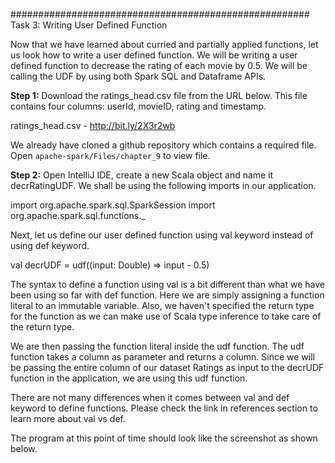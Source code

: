 

######################################################
Task 3: Writing User Defined Function

Now that we have learned about curried and partially applied functions, let us look how to write a user defined function. We will be writing a user defined function to decrease the rating of each movie by 0.5. We will be calling the UDF by using both Spark SQL and Dataframe APIs.

**Step 1:** Download the ratings_head.csv file from the URL below. This file contains four columns: userId, movieID, rating and timestamp.

ratings_head.csv - http://bit.ly/2X3r2wb

We already have cloned a github repository which contains a required file. Open `apache-spark/Files/chapter_9` to view file.

**Step 2:** Open IntelliJ IDE, create a new Scala object and name it decrRatingUDF. We shall be using the following imports in our application.

import org.apache.spark.sql.SparkSession
import org.apache.spark.sql.functions._

Next, let us define our user defined function using val keyword instead of using def keyword.

val decrUDF = udf((input: Double) => input - 0.5)

The syntax to define a function using val is a bit different than what we have been using so far with def function. Here we are simply assigning a function literal to an immutable variable. Also, we haven't specified the return type for the function as we can make use of Scala type inference to take care of the return type.


We are then passing the function literal inside the udf function. The udf  function takes a column as parameter and returns a column. Since we will be passing the entire column of our dataset Ratings as input to the decrUDF function in the application, we are using this udf function.

There are not many differences when it comes between val and def keyword to define functions. Please check the link in references section to learn more about val vs def.  

The program at this point of time should look like the screenshot as shown below.

 